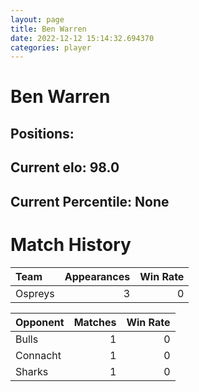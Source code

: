 ```yaml
---  
layout: page  
title: Ben Warren  
date: 2022-12-12 15:14:32.694370  
categories: player  
---
```

# Ben Warren

## Positions: 

## Current elo: 98.0

## Current Percentile: None

# Match History


| Team    |   Appearances |   Win Rate |
|:--------|--------------:|-----------:|
| Ospreys |             3 |          0 |

| Opponent   |   Matches |   Win Rate |
|:-----------|----------:|-----------:|
| Bulls      |         1 |          0 |
| Connacht   |         1 |          0 |
| Sharks     |         1 |          0 |